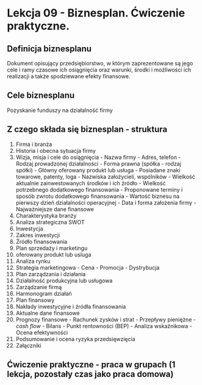 # Lekcja 09 - Biznesplan. Ćwiczenie praktyczne.

## Definicja biznesplanu

Dokument opisujący przedsiębiorstwo, w którym zaprezentowane są jego cele i ramy czasowe ich osiągnięcia oraz warunki, środki i możliwości ich realizacji a także spodziewane efekty finansowe.

## Cele biznesplanu

Pozyskanie funduszy na działalność firmy

## Z czego składa się biznesplan - struktura

1. Firma i branża
  1. Historia i obecna sytuacja firmy
  2. Wizja, misja i cele do osiągnięcia
    - Nazwa firmy
    - Adres, telefon
    - Rodzaj prowadzonej działalności
    - Forma prawna (spółka - rodzaj spółki)
    - Główny oferowany produkt lub usługa
    - Posiadane znaki towarowe, patenty, loga
    - Nazwiska założycieli, wspólników
    - Wielkość aktualnie zainwestowanych środków i ich źródło
    - Wielkość potrzebnego dodatkowego finansowania
    - Proponowane terminy i sposób zwrotu dodatkowego finansowania
    - Wartość biznesu na pierwszy dzień działalności operacyjnej
    - Data i forma założenia firmy
    - Najważniejsze dane finansowe
  3. Charakterystyka branży
  4. Analiza strategiczna SWOT
2. Inwestycja
  1. Zakres inwestycji
  2. Źródło finansowania
3. Plan sprzedaży i marketingu
  1. oferowany produkt lub usluga
  2. Analiza rynku
  3. Strategia marketingowa
    - Cena
    - Promocja
    - Dystrybucja
4. Plan zarządzania i działania
  1. Działalność produkcyjna lub usługowa
  2. Zarządzanie firmą
  3. Harmonogram działań
5. Plan finansowy
  1. Nakłady inwestycyjne i źródła finansowania
  2. Aktualne dane finansowe
  3. Prognozy finansowe
    - Rachunek zysków i strat
    - Przepływy pieniężne - *cash flow*
    - Bilans
    - Punkt rentowności (BEP)
    - Analiza wskaźnikowa
    - Ocena efektywności
6. Podsumowanie i ocena ryzyka przedsięwzięcia
7. Załączniki

## Ćwiczenie praktyczne - praca w grupach (1 lekcja, pozostały czas jako praca domowa)
